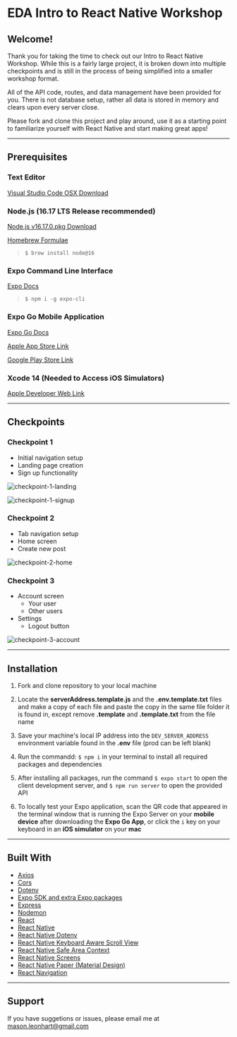 # EDA Intro to React Native Workshop

## Welcome!

Thank you for taking the time to check out our Intro to React Native Workshop. While this is a fairly large project, it is broken down into multiple checkpoints and is still in the process of being simplified into a smaller workshop format.

All of the API code, routes, and data management have been provided for you. There is not database setup, rather all data is stored in memory and clears upon every server close.

Please fork and clone this project and play around, use it as a starting point to familiarize yourself with React Native and start making great apps!

---

## Prerequisites

### Text Editor

[Visual Studio Code OSX Download](https://code.visualstudio.com/docs/?dv=osx)

### Node.js (16.17 LTS Release recommended)
[Node.js v16.17.0.pkg Download](https://nodejs.org/dist/v16.17.0/node-v16.17.0.pkg)

[Homebrew Formulae](https://formulae.brew.sh/formula/node)

> `$ brew install node@16`

### Expo Command Line Interface

[Expo Docs](https://docs.expo.dev)

> `$ npm i -g expo-cli`

### Expo Go Mobile Application

[Expo Go Docs](https://expo.dev/client)

[Apple App Store Link](https://itunes.apple.com/app/apple-store/id982107779)

[Google Play Store Link](https://play.google.com/store/apps/details?id=host.exp.exponent&referrer=www)

### Xcode 14 (Needed to Access iOS Simulators)

[Apple Developer Web Link](https://developer.apple.com/xcode/)

---

## Checkpoints

### Checkpoint 1
- Initial navigation setup
- Landing page creation
- Sign up functionality

![checkpoint-1-landing](./assets/README-Screenshots/checkpoint-1-landing.png)

![checkpoint-1-signup](./assets/README-Screenshots/checkpoint-1-signup.png)

### Checkpoint 2
- Tab navigation setup
- Home screen
- Create new post

![checkpoint-2-home](./assets/README-Screenshots/checkpoint-2-home.png)

### Checkpoint 3
- Account screen
  - Your user
  - Other users
- Settings
  - Logout button

![checkpoint-3-account](./assets/README-Screenshots/checkpoint-3-account.png)

---

## Installation

1. Fork and clone repository to your local machine

2. Locate the **serverAddress.template.js** and the **.env.template.txt** files and make a copy of each file and paste the copy in the same file folder it is found in, except remove **.template** and **.template.txt** from the file name

3. Save your machine's local IP address into the `DEV_SERVER_ADDRESS` environment variable found in the **.env** file (prod can be left blank)

4. Run the commandd: `$ npm i` in your terminal to install all required packages and dependencies

5. After installing all packages, run the command `$ expo start` to open the client development server, and `$ npm run server` to open the provided API

6. To locally test your Expo application, scan the QR code that appeared in the terminal window that is running the Expo Server on your **mobile device** after downloading the **Expo Go App**, or click the `i` key on your keyboard in an **iOS simulator** on your **mac**

---

## Built With

- [Axios](https://axios-http.com/docs/intro)
- [Cors](https://www.npmjs.com/package/cors)
- [Dotenv](https://www.npmjs.com/package/dotenv)
- [Expo SDK and extra Expo packages](https://docs.expo.dev/)
- [Express](https://expressjs.com/)
- [Nodemon](https://nodemon.io/)
- [React](https://reactjs.org/)
- [React Native](https://reactnative.dev/)
- [React Native Dotenv](https://www.npmjs.com/package/react-native-dotenv)
- [React Native Keyboard Aware Scroll View](https://www.npmjs.com/package/react-native-keyboard-aware-scroll-view)
- [React Native Safe Area Context](https://www.npmjs.com/package/react-native-safe-area-context)
- [React Native Screens](https://www.npmjs.com/package/react-native-screens)
- [React Native Paper (Material Design)](https://www.npmjs.com/package/react-native-paper)
- [React Navigation](https://reactnavigation.org/)

---

## Support

If you have suggetions or issues, please email me at mason.leonhart@gmail.com
